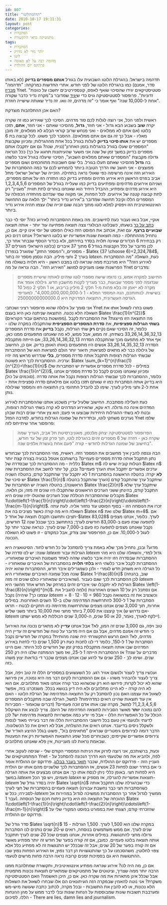 ```yaml
---
id: 807
title: "תדהמתלוטו"
date: 2010-10-17 19:11:31
layout: post
categories: 
  - הסתברות
  - מתמטיקה בראי התקשורת
tags: 
  - הסתברות
  - יותר מדי לא מדויק
  - לוטו
  - מהומה רבה על לא מאומה
  - פרדוקס יום ההולדת
---
```

תדהמה בישראל: בהגרלת הלוטו השבועית עלו בגורל <strong>אותם מספרים בדיוק</strong> (לא באותו סדר, אמנם) כמו בהגרלת הלוטו של לפני חודש. אתרי החדשות כמרקחה: "תדהמה" <a href="http://www.ynet.co.il/articles/0,7340,L-3970251,00.html">מכריז</a> Ynet. "סטטיסטיקאים יגידו שהסיכוי שואף לאפס, קונספירטיבים יחשבו על כוונות זדוניות". פרופסור לסטטיסטיקה גויס כדי ש<a href="http://www.ynet.co.il/articles/0,7340,L-3970398,00.html">יגיד</a> שמדובר ב"מקרה נדיר כדבר שקורה אחת ל-10,000 שנה" ואף אומר כי "זה מדהים, זה וואו. זה נדיר שאותה שישייה חוזרת".

האם אכן ההתלהבות מוצדקת?

ראשית ולפני הכל, אני רוצה לגלות לכם סוד מדהים. הסיכוי לכך שאירוע כמו זה שקרה יקרה <strong>שוב</strong> בשבוע הבא גדול - אני חוזר, <strong>גדול</strong>, מהסיכוי שאתם - אני חוזר, <strong>אתם</strong>, תזכו בלוטו (אם אתם לא ממלאים - ואני מנחש שרוב קוראי הבלוג לא ממלאים, זה מובן מאליו - אבל כך זה גם אם אתם ממלאים). ההסבר לכך פשוט. לכל קבוצה בת 6 מספרים יש את <strong>אותו סיכוי בדיוק</strong> לעלות בגורל בכל אחת מההגרלות; ומכיוון שקבוצת "המספרים שעלו בגורל בהגרלות בזמן האחרון"(נניח, שנה? גם אם יתקבלו אותם מספרים בדיוק במשך זמן של שנה אני משער שהעיתונות תחגוג על כך) ככל הנראה גדולה מקבוצת "המספרים שאתם ממלאים השבוע", הסיכוי שיעלה בגורל איבר כלשהו בה <strong>גדול</strong> מהסיכוי שאתם תעלו בגורל. בלי שום חשבונות מתוחכמים ושום מספרים מפוצצים - אני חושב שזו הדרך הטובה ביותר להמחיש לכם עד כמה ההסתברות של האירוע הזה אינה מרשימה כפי שאולי נראה בתחילה. הזכייה של ישראל ישראלי מתל אביב בפרס הראשון היא אירוע מדהים ומפתיע בדיוק כמו החזרה הזו על אותם מספרים, ושניהם אירועים מדהימים ומפתיעים בדיוק כמו שעלייה בגורל של המספרים 1,2,3,4,5,6 היא אירוע מדהים ומפתיע; ההבדל היחיד הוא שאנחנו בוחרים לתת תווית "מעניין" רק לתת קבוצה קטנה של אירועים. לכל הפחות, אני מקווה שמי שנדהם מהחזרה הכפולה על המספרים הללו וקיבל תחושה שמדובר ב"אירוע נדיר ביותר" ילך הלאה עם התחושה האינטואיטיבית הזו ויפסיק למלא לוטו מתוך הבנה שגם זכייה שלו עצמו תהיה אירוע נדיר ביותר.

אוקיי, אבל בואו נעבור כעת לחישובים. מה באמת ההסתברות לאירוע כזה? יוסי לוי כבר <a href="http://www.sci-princess.info/archives/921">כתב על כך</a> בשעתו, כשבלוטו הבולגרי צצה תוצאה מפתיעה עוד יותר - אותה תוצאה <strong>שבועיים ברצף</strong>. עם זאת, אכתוב את הפוסט הזה כאילו הפוסט של יוסי אינו קיים. אם כן, נתחיל מההתחלה - כמה תוצאות שונות אפשריות יש בלוטו הישראלי? אנחנו דנים כאן רק בבחירת 6 הכדורים שאינה תלויה בסדר בחירתם, ולא בכדור הנוסף שנבחר אחר כך, לכן מדובר על כלל הקבוצות בגודל 6 מתוך 37 איברים (בלוטו הישראלי מוגרלים 37 מספרים, ו"המספר החזק" שמוגרל בנפרד) - $latex {37 \choose 6}=2,324,784$, בערך 2 וחצי מיליון. הבה ונסמן מספר זה בתור $latex n$. כעת, השאלה "מה ההסתברות לאירוע הזה?" היא מורכבת ממה שנראה לנו במבט ראשון - היא תלויה בשאלה מה הפרשנות שאנו מעניקים למושג "האירוע הזה". הבה ונראה על מה Ynet מדברים:
<blockquote>החישוב למקרה אמש, בו נדגמו שישה מספרי לוטו שזהים לאותה שישיית מספרים שנדגמה לפני מספר שבועות, כבר מצריך לקנות מחשבון חדש. גילולה אומד את מקרה לא ייאמן זה בלא פחות מ-1 חלקי 2 מיליון בריבוע, או 1 חלקי 2 כפול 10 בשישית. לנוחותכם, הנה המספר המלא - 1 ל-4,000,000,000,000". למעדיפי הגרסה העשרונית, התוצאה המדויקת היא 25000000000000.0.</blockquote>
אני סומך על גילולה שהוא פרופסור רציני ושכתבי Ynet פשוט בחרו לשאול אותו את השאלה הלא נכונה. התוצאה שניתנה כאן היא בעצם $latex \frac{1}{n^{2}}$ (מפושטת בהתאם עבור הקוראים). מה התוצאה הזו מייצגת? את ההסתברות לקבל <strong>בשתי הגרלות ספציפיות</strong>, את <strong>סדרת המספרים הספציפית</strong> שהתקבלה במקרה שלנו - כלומר, זה הסיכוי שאם נקיים <strong>רק</strong> שתי הגרלות, נקבל <strong>בדיוק</strong> את סדרת המספרים 33,26,14,36,32,13 בשתיהן. זה ממש, אבל ממש, לא מה שאנחנו מתפעמים ממנו כאן. אף אחד לא מתפעם מכך שהתקבלה הסדרה 33,26,14,36,32,13; אם הייתה מתקבלת הסדרה 33,26,14,35,32,13 אנשים היו מתפעמים באותו האופן בדיוק. אם כן, החישוב של גילולה כבר לא מתאים למציאות; תיאור יותר הולם למציאות הוא של ההסתברות שבשתי הגרלות רצופות תתקבל אותה סדרת מספרים, <strong>בלי</strong> שנדרוש מראש מה יהיו ערכיה. ההסתברות לכך היא פשוטה: $latex \sum_{k=1}^{n}\frac{1}{n^{2}}=\frac{1}{n}$ (במילים - לכל סדרת מספרים אפשרית יש הסתברות של $latex \frac{1}{n^{2}}$, ומכיוון שאנחנו מוכנים לקבל כל סדרת מספרים אנחנו סוכמים על כולן). כלומר, ההסתברות לכך שבשתי הגרלות רצופות נקבל את אותה סדרה היא בדיוק אותה הסתברות כמו זו שאתם תזכו בלוטו אם מילאתם סדרה ספציפית אחת - אחת ל-2 וחצי מיליון לערך. שימו לב להבדל התהומי בין התוצאה הזו והמספר שגילולה נותן.

כעת העלילה מסתבכת. החישוב שלעיל עדיין משכנע אותנו שההסתברות לאירוע המדהים אינה כה גדולה. דא עקא, שהאירוע המדהים לא קרה בשתי הגרלות רצופות, ובטח לא בשתי ההגרלות היחידות שבוצעו אי פעם; הוא צץ אחרי שנים רבות שבהן נערכים משחקי לוטו, ובתדירות של שמונה הגרלות בחודש. למרבה המזל Ynet שלפו פרופסור אחר שיתייחס לזה:
<blockquote>הפרופסור לסטטיסטיקה יצחק מלכסון, מאוניברסיטת תל אביב, העריך שמה שקרה כאן - חזרה של 6 מספרים זהים בהגרלת לוטו, תוך פרק זמן של עד חודש, בחישוב של שמונה הגרלות לחודש - קורה "פעם אחת בעשרת אלפים שנה".</blockquote>
הבה וננסה להבין איך מחשבים את המספר הזה. ראשית, מהי ההסתברות לכך שבחודש נתון תתקבל אותה סדרת מספרים פעמיים? ברשותכם אטפל בבעיה בצורה קצת יותר כללית - מה ההסתברות לכך שבסדרה של $latex m$ הטלות קוביה שיש לה $latex n$ ערכים אפשריים יתקבל אותו הערך פעמיים? ובכן, קל יותר לחשב את ההסתברות שזה <strong>לא</strong> יקרה: בהטלה הראשונה בהסתברות 1 לא יתקבל ערך שהתקבל קודם; בהטלה השניה יש סיכוי של $latex \frac{1}{n}$ שיתקבל ערך שהתקבל קודם (הערך שהתקבל בהטלה הראשונה); בהטלה השניה יש הסתברות של $latex \frac{2}{n}$ שיתקבל ערך שלא התקבל קודם, בהינתן ששני הערכים הראשונים שהתקבלו היו שונים זה מזה; וכן הלאה. מקבלים שההסתברות הכוללת שכל הערכים שהוטלו יהיו שונים היא $latex 1\cdot\left(1-\frac{1}{n}\right)\cdot\left(1-\frac{2}{n}\right)\cdots\left(1-\frac{m-1}{n}\right)$. זכרו את הנוסחה הזו - בסוף הפוסט עוד נחזור אליה. לעת עתה השאלה היא מה קורה כאשר מציבים בה את $latex n$ שלנו ואת $latex m=8$. אם תציבו ותחשבו תקבלו תוצאה של אחד ל-$latex 83,028$ לערך. כלומר, אנחנו מצפים לתופעה שכזו פעם ב-83,000 חודשים לערך; בהתחשב בכך שבכל שנה 12 חודשים, נקבל שאנחנו מצפים לתופעה כזו פעם ב-7,000 שנים לערך. כנראה שכבר יותר קל לעגל ל-10,000. אם כן, הפרופסור שוב צודק, אבל כמקודם - זו פשוט לא השאלה הנכונה.

מדוע? ובכן, נתחיל מכך שלא באמת צריך להסתכל על כל חודש לחוד. הסיטואציה היא שונה: יש לנו סדרה של $latex m$ הגרלות עבור $latex m$ גדול למדי, והשאלה שלנו היא מהי ההסתברות שבסדרה הזו יהיה איבר כלשהו שזהה לאחד משמונת האיברים שמאחוריו. ההסתברות לקבל איבר כלשהי היא <strong>בלתי תלויה</strong> בהסתברות של האיברים שמאחוריו - כל הגרלה היא משחק חדש לגמרי - ולכן כשמגרילים איבר חדש, ההסתברות שהוא יהיה שונה מכל שמונה האיברים שמאחוריו היא $latex 1-\frac{8}{n}$ (שוב, בהנחה שהאיברים שמאחוריו כולם שונים זה מזה). לכן ההסתברות לכך שגם כעבור $latex m$ הגרלות לא יתקבלו שני איברים זהים במרחק של חודש אחד מהשני היא $latex \left(1-\frac{8}{n}\right)^{m}$. אם נסתכל רק על 10 השנים האחרונות (ולמה להגביל את עצמנו כך? שיהיה) נקבל $latex m=8\cdot12\cdot10=960$ וכשנציב את זה במשוואה נקבל הסתברות של 1 ל-300 להתרחשות המדהימה שלנו ב-10 השנים האחרונות. במילים אחרות, תוך 3,000 שנים אנחנו מצפים שהתרחשות מדהימה כזו תתקיים לבטח - תראו איך קיצצנו את 7,000 ביותר מחצי ואת 10,000 ביותר משני שליש (אם נדרוש ש-$latex m$ יילקח לאורך, נאמר, 20 או 50 שנים, ה-3,000 שנים הכוללות לא ממש ישתנו).

טוב ויפה, גם 3,000 שנים זה המון, לא? אבל אנחנו <strong>עדיין</strong> לא מתארים נכונה את האירוע! כי חודש זה אמנם מדהים, אבל גם אם היה מדובר על טווח של חודשיים זה עדיין היה מדהים, לא? האם הרעש התקשורתי היה שונה מהותית? במקרה של חודשיים נקבל הסתברות של 1 ל-150, כלומר די לנו לחכות כעת רק 1,500 שנים כדי לחזות באירוע המדהים שבו אותה תוצאה מתקבלת בפרק זמן של חודשיים לכל היותר. ואם היינו מדברים על שנה? אז ההסתברות הייתה 1 ל-25, ואז משך ההמתנה שלנו היה רק 250 שנים. ושימו לב - 250 שנים עד לרגע שבו אנחנו מצפים שכבר די בודאות יצוץ משהו כזה.

ועכשיו צריך לעצור ולנשום אוויר רגע. כל השעשועים במספרים הללו זה טוב ויפה, אבל צריך לעצור ולהבהיר משהו - גם אם ההסתברות לקיום דבר מה היא נמוכה, אין פירושו שהוא לא יכול לקרות; פירושו הוא רק שכשהוא כבר קורה אנחנו מאוד מתלהבים. אם הוא לא היה קורה - לא היינו מתלהבים ולא היה דיון בנושא בכלל. משנזכרנו בזה, אפשר לשאול את עצמנו האם נכון להסתכל רק על התוצאה המדהימה של הגרלת הלוטו - האם אין עוד תוצאות שהיינו רואים כמדהימות? למשל, הגרלה שבה מתקבלים המספרים 1,2,3,4,5,6? למשל, מקרה שבו אותו אדם זוכה פעמיים? (דברים שכאמור - הסבירות להם נמוכה <strong>יותר</strong> מאשר הסבירות לתוצאה המדהימה של היום). צריך לבצע את השיקלול הכולל על כל האפשרויות הללו - אבל מי יודע כמה אפשרויות לתוצאות מדהימות יש? לכן לדעתי ולטעמי אין טעם בכל חישובי ההסתברויות הללו וזה דבר בעייתי מאוד לנסות ולשקלל ניסים בדיעבד. אנחנו רואים את ההצלחה, אבל לא רואים את כל הכשלונות. הדבר דומה לצירופים גימטריים שנראים "מתאימים בול", פשוט בגלל ההיצע האדיר של צירופים אפשריים שקיימים; כשבוחרים מכל שפע התוצאות האפשריות רק את המעטות שבאמת נראות לנו מעניינות, אין פלא שאנחנו מתלהבים.

וכעת, ברשותכם, אני רוצה לזרוק את הניתוח המספרי הקודם שלי - שניסה לעקוב אחרי המתמטיקאים של Ynet - לפח, ולהביא את מה שלטעמי הוא הדרך הנכונה להסתכל על העניין הזה - פרדוקס יום ההולדת, שכבר <a href="http://www.gadial.net/?p=147">תואר בעבר בבלוג</a>. פרדוקס יום ההולדת אומר כי אם בחדר ישנם לפחות 23 אנשים, אז ההסתברות לכך שלשניים מהם אותו יום הולדת היא לפחות חצי. באופן כללי ניתן לנסח אותו כך: אם אנחנו מבצעים את אותה הגרלה במשך $latex m$ פעמים, ויש סך הכל $latex n$ תוצאות אפשריות להגרלה, אז מספיק ש-$latex m$ יהיה בסדר גודל של $latex \sqrt{n}$ כדי שבהגרלה שלנו תתקבל אותה תוצאה פעמיים בהסתברות של חצי לערך (כשהסתברות חצי כבר נחשבת עבורנו לסבירה; ככל ש-$latex m$ ממשיך לגדול אחר כך ההסתברות ממשיכה לגדול במהירות אל עבר 1). ההוכחה של התוצאה הזו היא בדיוק ניתוח חכם של הנוסחה $latex 1\cdot\left(1-\frac{1}{n}\right)\cdot\left(1-\frac{2}{n}\right)\cdots\left(1-\frac{m-1}{n}\right)$ שהזכרתי קודם; הצגתי זאת במפורט בפוסט המקורי שלי על פרדוקס יום ההולדת.

סדר גודל של $latex \sqrt{n}$ במקרה שלנו הוא 1,500 לערך. 1,500 הגרלות - 15 שנים לערך. אם ממש משתמשים בנוסחה, רואים ש-20 שנים נותנים לנו הסתברות גדולה מחצי להתנגשות. במילים אחרות, אנחנו מצפים שכל 20 שנים לערך תתקבל אותה תוצאה בלוטו פעמיים. כמובן, אם זה קורה בפער של חודש זה יותר מפתיע מאשר אם זה קורה בפער של 20 שנים; אבל זה שבכלל יש התנגשות זה לא מפתיע כלל אלא צפוי לחלוטין. משהסכמנו על כך שהתנגשויות הן דבר נפוץ, אז האירוע הפחות נפוץ שבו ההתנגשות היא גם בסמיכות זמנים קרובה נראה הרבה פחות מרשים לטעמי.

אם כן, מה היה לנו? אירוע שנראה מפתיע אינטואיטיבית, ותקשורת שמתלהבת ממנו הרבה יותר ממה שצריך, וציטוטים של מתמטיקאים שמתארים תוצאות נכונות מתמטית אבל שכלל אינן מתארות את מה שקרה כאן. אם כן, היכן האשמה? האם הסטטיסטיקה משקרת? אני נוטה להאמין שבמקרה הזה העיתונאים הם אלו שבחרו לשאול את השאלות הלא נכונות, או לא להבין את התשובות - ובכל מקרה, לכתוב כתבה שעושה מיש-מש ומערבבת תשובות שונות שמבוססות על הנחות שונות ובלי לדבר ממש על מהן ההנחות הללו. לסיכום - There are lies, damn lies and journalism.
